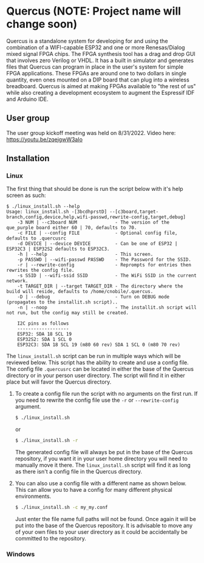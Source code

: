 # Quercus (NOTE: Project name will change soon)
Quercus is a standalone system for developing for and using the combination of
a WIFI-capable ESP32 and one or more Renesas/Dialog mixed signal FPGA
chips. The FPGA synthesis tool has a drag and drop GUI that involves zero
Verilog or VHDL. It has a built in simulator and generates files that Quercus
can program in place in the user's system for simple FPGA applications. These
FPGAs are around one to two dollars in single quantity, even ones mounted on a
DIP board that can plug into a wireless breadboard. Quercus is aimed at making
FPGAs available to "the rest of us" while also creating a development ecosystem
to augment the Espressif IDF and Arduino IDE.

## User group
The user group kickoff meeting was held on 8/31/2022. Video here: https://youtu.be/zqejgwW3aIo

## Installation

### Linux

The first thing that should be done is run the script below with it's help
screen as such:

```
$ ./linux_install.sh --help
Usage: linux_install.sh -[3bcdhprstD] --[c3board,target-branch,config,device,help,wifi-passwd,rewrite-config,target,debug]
    -3 NUM | --c3board NUM              - The version of the que_purple board either 60 | 70, defaults to 70.
    -c FILE | --config FILE             - Optional config file, defaults to .quercusrc
    -d DEVICE | --device DEVICE         - Can be one of ESP32 | ESP32C3 | ESP32S2 defaults to ESP32C3.
    -h | --help                         - This screen.
    -p PASSWD | --wifi-passwd PASSWD    - The Password for the SSID.
    -r | --rewrite-config               - Reprompts for entries then rewrites the config file.
    -s SSID | --wifi-ssid SSID          - The WiFi SSID in the current network.
    -t TARGET_DIR | --target TARGET_DIR - The directory where the build will reside, defaults to /home/cnobile/.quercus.
    -D | --debug                        - Turn on DEBUG mode (propagates to the installit.sh script)..
    -n | --noop                         - The installit.sh script will not run, but the config may still be created.

    I2C pins as follows
    -------------------
    ESP32: SDA 18 SCL 19
    ESP32S2: SDA 1 SCL 0
    ESP32C3: SDA 18 SCL 19 (m80 60 rev) SDA 1 SCL 0 (m80 70 rev)
```

The ```linux_install.sh``` script can be run in multiple ways which will be
reviewed below. This script has the ability to create and use a config
file. The config file ```.quercusrc``` can be located in either the base of the
Quercus directory or in your person user directory. The script will find it in
either place but will favor the Quercus directory.

1. To create a config file run the script with no arguments on the first
   run. If you need to rewrite the config file use the ```-r``` or 
   ```--rewrite-config``` argument.

   ```bash
   $ ./linux_install.sh
   ```
   or
   ```bash
   $ ./linux_install.sh -r
   ```
   The generated config file will always be put in the base of the Quercus
   repository, if you want it in your user home directory you will need to
   manually move it there. The ```linux_install.sh``` script will find it as
   long as there isn't a config file in the Quercus directory.

2. You can also use a config file with a different name as shown below. This
   can allow you to have a config for many different physical environments.

   ```bash
   $ ./linux_install.sh -c my_my.conf
   ```
   Just enter the file name full paths will not be found. Once again it will be
   put into the base of the Quercus repository. It is advisable to move any of
   your own files to your user directory as it could be accidentally be
   committed to the repository. 




### Windows
